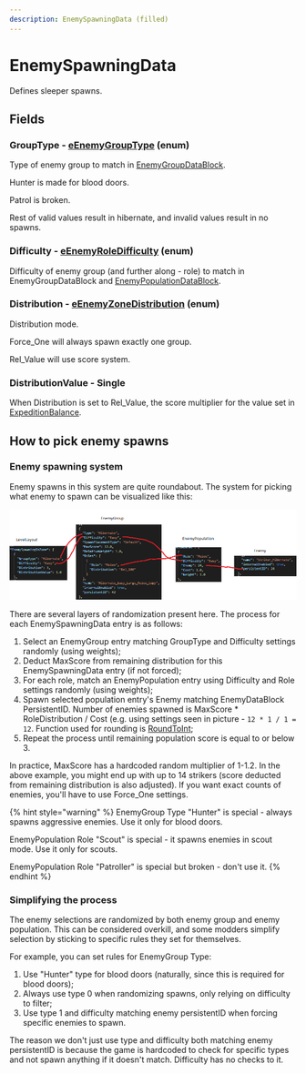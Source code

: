 ```yaml
---
description: EnemySpawningData (filled)
---
```


# EnemySpawningData

Defines sleeper spawns.

## Fields

### GroupType - [eEnemyGroupType](../enum-types.md#eenemygrouptype) (enum)

Type of enemy group to match in [EnemyGroupDataBlock](../datablocks/main/enemygroup.md).

Hunter is made for blood doors.

Patrol is broken.

Rest of valid values result in hibernate, and invalid values result in no spawns.

### Difficulty - [eEnemyRoleDifficulty](../enum-types.md#eenemyroledifficulty) (enum)

Difficulty of enemy group (and further along - role) to match in EnemyGroupDataBlock and [EnemyPopulationDataBlock](../datablocks/main/enemypopulation.md).

### Distribution - [eEnemyZoneDistribution](../enum-types.md#eenemyzonedistribution) (enum)

Distribution mode.

Force\_One will always spawn exactly one group.

Rel\_Value will use score system.

### DistributionValue - Single

When Distribution is set to Rel\_Value, the score multiplier for the value set in [ExpeditionBalance](../datablocks/main/expeditionbalance.md).

## How to pick enemy spawns

### Enemy spawning system

Enemy spawns in this system are quite roundabout. The system for picking what enemy to spawn can be visualized like this:

![The process for picking what sleepers to spawn.](<../../.gitbook/assets/image (2) (1).png>)

There are several layers of randomization present here. The process for each EnemySpawningData entry is as follows:

1. Select an EnemyGroup entry matching GroupType and Difficulty settings randomly (using weights);
2. Deduct MaxScore from remaining distribution for this EnemySpawningData entry (if not forced);
3. For each role, match an EnemyPopulation entry using Difficulty and Role settings randomly (using weights);
4. Spawn selected population entry's Enemy matching EnemyDataBlock PersistentID. Number of enemies spawned is MaxScore \* RoleDistribution / Cost (e.g. using settings seen in picture - `12 * 1 / 1 = 12`. Function used for rounding is [RoundToInt](https://docs.unity3d.com/ScriptReference/Mathf.RoundToInt.html);
5. Repeat the process until remaining population score is equal to or below 3.

In practice, MaxScore has a hardcoded random multiplier of 1-1.2. In the above example, you might end up with up to 14 strikers (score deducted from remaining distribution is also adjusted). If you want exact counts of enemies, you'll have to use Force\_One settings.

{% hint style="warning" %}
EnemyGroup Type "Hunter" is special - always spawns aggressive enemies. Use it only for blood doors.

EnemyPopulation Role "Scout" is special - it spawns enemies in scout mode. Use it only for scouts.

EnemyPopulation Role "Patroller" is special but broken - don't use it.
{% endhint %}

### Simplifying the process

The enemy selections are randomized by both enemy group and enemy population. This can be considered overkill, and some modders simplify selection by sticking to specific rules they set for themselves.

For example, you can set rules for EnemyGroup Type:

1. Use "Hunter" type for blood doors (naturally, since this is required for blood doors);
2. Always use type 0 when randomizing spawns, only relying on difficulty to filter;
3. Use type 1 and difficulty matching enemy persistentID when forcing specific enemies to spawn.

The reason we don't just use type and difficulty both matching enemy persistentID is because the game is hardcoded to check for specific types and not spawn anything if it doesn't match. Difficulty has no checks to it.
